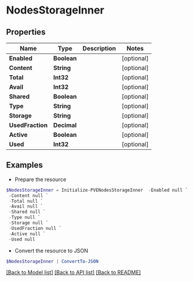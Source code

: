 # NodesStorageInner
## Properties

Name | Type | Description | Notes
------------ | ------------- | ------------- | -------------
**Enabled** | **Boolean** |  | [optional] 
**Content** | **String** |  | [optional] 
**Total** | **Int32** |  | [optional] 
**Avail** | **Int32** |  | [optional] 
**Shared** | **Boolean** |  | [optional] 
**Type** | **String** |  | [optional] 
**Storage** | **String** |  | [optional] 
**UsedFraction** | **Decimal** |  | [optional] 
**Active** | **Boolean** |  | [optional] 
**Used** | **Int32** |  | [optional] 

## Examples

- Prepare the resource
```powershell
$NodesStorageInner = Initialize-PVENodesStorageInner  -Enabled null `
 -Content null `
 -Total null `
 -Avail null `
 -Shared null `
 -Type null `
 -Storage null `
 -UsedFraction null `
 -Active null `
 -Used null
```

- Convert the resource to JSON
```powershell
$NodesStorageInner | ConvertTo-JSON
```

[[Back to Model list]](../README.md#documentation-for-models) [[Back to API list]](../README.md#documentation-for-api-endpoints) [[Back to README]](../README.md)

